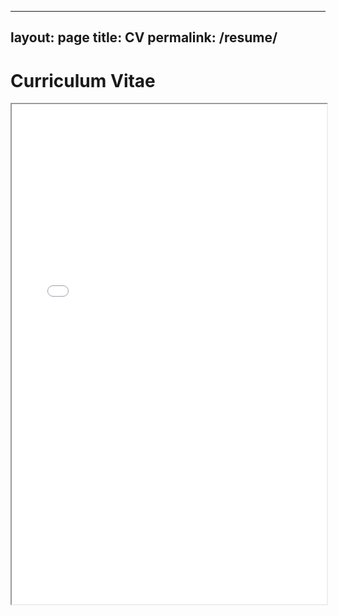 

---
layout: page
title: CV
permalink: /resume/
---

# Curriculum Vitae
<iframe src="/resume/shweta_sharma_resume.pdf" width="100%" height="800px"></iframe>

